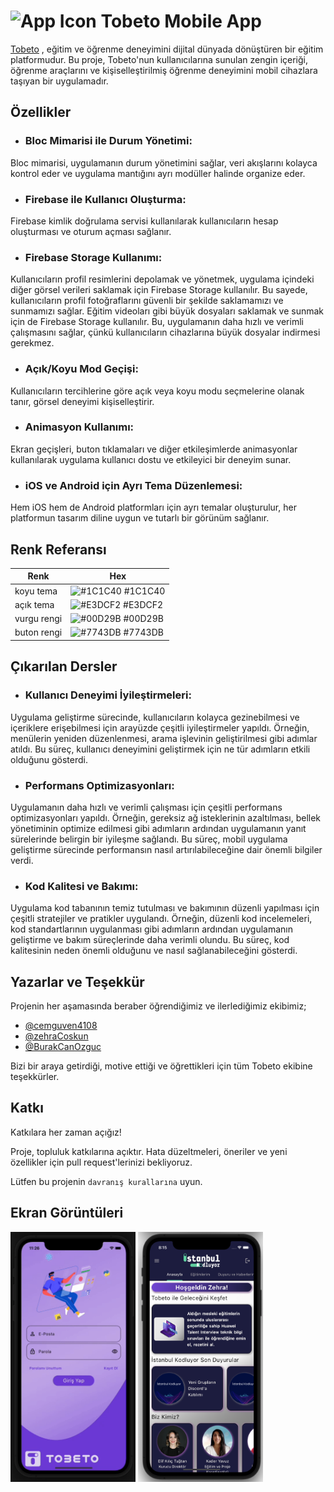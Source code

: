 
# <img src="https://github.com/zehraCoskun/tobeto-mobile/assets/110024096/55d538de-05b7-400e-809d-d1026722f478" alt="App Icon" width="30" height="30"> Tobeto Mobile App 


[Tobeto](https://tobeto.com) , eğitim ve öğrenme deneyimini dijital dünyada dönüştüren bir eğitim platformudur. Bu proje, Tobeto'nun kullanıcılarına sunulan zengin içeriği, öğrenme araçlarını ve kişiselleştirilmiş öğrenme deneyimini mobil cihazlara taşıyan bir uygulamadır.





## Özellikler

- ### Bloc Mimarisi ile Durum Yönetimi:
Bloc mimarisi, uygulamanın durum yönetimini sağlar, veri akışlarını kolayca kontrol eder ve uygulama mantığını ayrı modüller halinde organize eder.
- ### Firebase ile Kullanıcı Oluşturma: 
Firebase kimlik doğrulama servisi kullanılarak kullanıcıların hesap oluşturması ve oturum açması sağlanır.
- ### Firebase Storage Kullanımı: 
Kullanıcıların profil resimlerini depolamak ve yönetmek, uygulama içindeki diğer görsel verileri saklamak için Firebase Storage kullanılır. Bu sayede, kullanıcıların profil fotoğraflarını güvenli bir şekilde saklamamızı ve sunmamızı sağlar. Eğitim videoları gibi büyük dosyaları saklamak ve sunmak için de Firebase Storage kullanılır. Bu, uygulamanın daha hızlı ve verimli çalışmasını sağlar, çünkü kullanıcıların cihazlarına büyük dosyalar indirmesi gerekmez.
- ### Açık/Koyu Mod Geçişi: 
Kullanıcıların tercihlerine göre açık veya koyu modu seçmelerine olanak tanır, görsel deneyimi kişiselleştirir.
- ### Animasyon Kullanımı:
Ekran geçişleri, buton tıklamaları ve diğer etkileşimlerde animasyonlar kullanılarak uygulama kullanıcı dostu ve etkileyici bir deneyim sunar.
- ### iOS ve Android için Ayrı Tema Düzenlemesi: 
Hem iOS hem de Android platformları için ayrı temalar oluşturulur, her platformun tasarım diline uygun ve tutarlı bir görünüm sağlanır.




  ## Renk Referansı

| Renk             | Hex                                                                |
| ----------------- | ------------------------------------------------------------------ |
|koyu tema | ![#1C1C40](https://via.placeholder.com/20/1C1C40?text=+) #1C1C40 |
|açık tema| ![#E3DCF2](https://via.placeholder.com/20/E3DCF2?text=+) #E3DCF2 |
| vurgu rengi | ![#00D29B](https://via.placeholder.com/20/00D29B?text=+) #00D29B |
| buton rengi | ![#7743DB](https://via.placeholder.com/20/7743DB?text=+) #7743DB | 
## Çıkarılan Dersler

- ### Kullanıcı Deneyimi İyileştirmeleri:

Uygulama geliştirme sürecinde, kullanıcıların kolayca gezinebilmesi ve içeriklere erişebilmesi için arayüzde çeşitli iyileştirmeler yapıldı. Örneğin, menülerin yeniden düzenlenmesi, arama işlevinin geliştirilmesi gibi adımlar atıldı. Bu süreç, kullanıcı deneyimini geliştirmek için ne tür adımların etkili olduğunu gösterdi.
- ### Performans Optimizasyonları:
Uygulamanın daha hızlı ve verimli çalışması için çeşitli performans optimizasyonları yapıldı. Örneğin, gereksiz ağ isteklerinin azaltılması, bellek yönetiminin optimize edilmesi gibi adımların ardından uygulamanın yanıt sürelerinde belirgin bir iyileşme sağlandı. Bu süreç, mobil uygulama geliştirme sürecinde performansın nasıl artırılabileceğine dair önemli bilgiler verdi.
- ### Kod Kalitesi ve Bakımı:
Uygulama kod tabanının temiz tutulması ve bakımının düzenli yapılması için çeşitli stratejiler ve pratikler uygulandı. Örneğin, düzenli kod incelemeleri, kod standartlarının uygulanması gibi adımların ardından uygulamanın geliştirme ve bakım süreçlerinde daha verimli olundu. Bu süreç, kod kalitesinin neden önemli olduğunu ve nasıl sağlanabileceğini gösterdi.

  
## Yazarlar ve Teşekkür

Projenin her aşamasında beraber öğrendiğimiz ve ilerlediğimiz ekibimiz;

- [@cemguven4108](https://www.github.com/cemguven4108) 
- [@zehraCoskun](https://www.github.com/zehraCoskun) 
- [@BurakCanOzguc](https://www.github.com/BurakCanOzguc) 


Bizi bir araya getirdiği, motive ettiği ve öğrettikleri için tüm Tobeto ekibine teşekkürler.  

## Katkı

Katkılara her zaman açığız!

Proje, topluluk katkılarına açıktır. Hata düzeltmeleri, öneriler ve yeni özellikler için pull request'lerinizi bekliyoruz. 

Lütfen bu projenin `davranış kurallarına` uyun.

  
## Ekran Görüntüleri

<img src="tobeto_mobil/assets/readme/login.gif" alt="App Icon" width="200" height="400">
<img src="tobeto_mobil/assets/readme/main_page.png" alt="App Icon" width="200" height="400">


  


